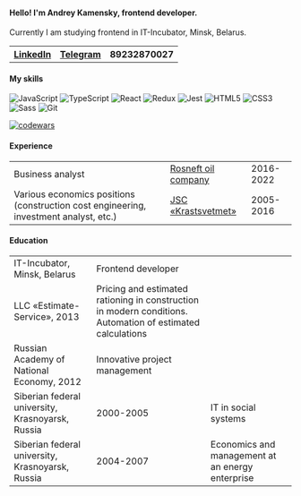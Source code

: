 <h4>Hello! I'm Andrey Kamensky, frontend developer.</h4>
<p>Currently I am studying frontend in IT-Incubator, Minsk, Belarus.</p>
<table>
  <tr>
    <th><a href="https://www.linkedin.com/in/andrey-kamensky-987883b2/">LinkedIn</a></th>
    <th><a href="https://t.me/kamensky24">Telegram</th>
    <th>89232870027</th>
  </tr>
  </table>

<h4>My skills</h4>

![JavaScript](https://img.shields.io/badge/javascript-%23323330.svg?style=for-the-badge&logo=javascript&logoColor=%23F7DF1E)
![TypeScript](https://img.shields.io/badge/typescript-%23007ACC.svg?style=for-the-badge&logo=typescript&logoColor=white)
![React](https://img.shields.io/badge/react-%2320232a.svg?style=for-the-badge&logo=react&logoColor=%2361DAFB)
![Redux](https://img.shields.io/badge/redux-%23593d88.svg?style=for-the-badge&logo=redux&logoColor=white)
![Jest](https://img.shields.io/badge/Jest-C21325.svg?style=for-the-badge&logo=Jest&logoColor=white)
![HTML5](https://img.shields.io/badge/HTML5-E34F26.svg?style=for-the-badge&logo=HTML5&logoColor=white)
![CSS3](https://img.shields.io/badge/CSS3-1572B6.svg?style=for-the-badge&logo=CSS3&logoColor=white)
![Sass](https://img.shields.io/badge/Sass-CC6699.svg?style=for-the-badge&logo=Sass&logoColor=white)
![Git](https://img.shields.io/badge/Git-F05032.svg?style=for-the-badge&logo=Git&logoColor=white)

[![codewars](https://www.codewars.com/users/Kamensky124/badges/small)](https://www.codewars.com/users/Kamensky124) 

<h4>Experience</h4>
<table>
  <tr>
    <td>Business analyst</td>
    <td><a href="https://www.linkedin.com/in/andrey-kamensky-987883b2/"> Rosneft oil company</a></td>
    <td>2016-2022</td>
  </tr>
    <tr>
    <td>Various economics positions (construction cost engineering, investment analyst, etc.)</td>
    <td><a href="https://www.krastsvetmet.ru/">JSC «Krastsvetmet»</a></td>
      <td>2005-2016</td>
  </tr>
    </table>

<h4>Education</h4>
<table>
  <tr>
    <td>IT-Incubator, Minsk, Belarus</td>
    <td>Frontend developer</td>
  </tr>
    <tr>
    <td>LLC «Estimate-Service», 2013</td>
    <td>Pricing and estimated rationing in construction in modern conditions. Automation of estimated calculations</td>
  </tr>
      <tr>
    <td>Russian Academy of National Economy, 2012</td>
    <td>Innovative project management</td>
  </tr>
    <tr>
    <td>Siberian federal university, Krasnoyarsk, Russia</td>
      <td>2000-2005</td>
    <td>IT in social systems</td>
  </tr>
      <tr>
    <td>Siberian federal university, Krasnoyarsk, Russia</td>
        <td>2004-2007</td>
    <td>Economics and management at an energy enterprise</td>
  </tr>
    </table>
